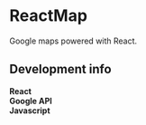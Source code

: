 # ReactMap
Google maps powered with React.

## Development info

**React** <br>
**Google API** <br>
**Javascript** <br>
